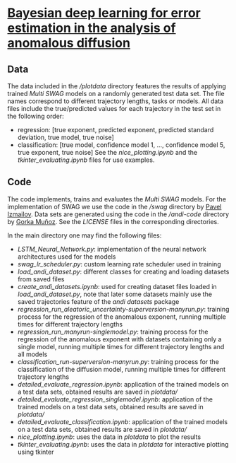 # [Bayesian deep learning for error estimation in the analysis of anomalous diffusion](https://doi.org/10.21203/rs.3.rs-1902000/v1)



## Data
The data included in the */plotdata* directory features the results of applying trained *Multi SWAG* models on a randomly generated test data set. 
The file names correspond to different trajectory lengths, tasks or models. 
All data files include the true/predicted values for each trajectory in the test set in the following order:
- regression: [true exponent, predicted exponent, predicted standard deviation, true model, true noise]
- classification: [true model, confidence model 1, ..., confidence model 5, true exponent, true noise]
See the *nice_plotting.ipynb* and the *tkinter_evaluating.ipynb* files for use examples.

## Code
The code implements, trains and evaluates the *Multi SWAG* models. For the implementation of SWAG we use the code in the */swag* directory by [Pavel Izmailov](https://github.com/izmailovpavel/understandingbdl). Data sets are generated using the code in the */andi-code* directory by [Gorka Muñoz](https://github.com/AnDiChallenge/andi_datasets). See the *LICENSE* files in the corresponding directories.

In the main directory one may find the following files:
- *LSTM_Neural_Network.py*: implementation of the neural network architectures used for the models
- *swag_lr_scheduler.py*: custom learning rate scheduler used in training
- *load_andi_dataset.py*: different classes for creating and loading datasets from saved files
- *create_andi_datasets.ipynb*: used for creating dataset files loaded in *load_andi_dataset.py*, note that later some datasets mainly use the saved trajectories feature of the *andi datasets* package
- *regression_run_aleatoric_uncertainty-superversion-manyrun.py*: training process for the regression of the anomalous exponent, running multiple times for different trajectory lengths
- *regression_run_manyrun-singlemodel.py*: training process for the regression of the anomalous exponent with datasets containing only a single model, running multiple times for different trajectory lengths and all models
- *classification_run-superversion-manyrun.py*: training process for the classification of the diffusion model, running multiple times for different trajectory lengths
- *detailed_evaluate_regression.ipynb*: application of the trained models on a test data sets, obtained results are saved in *plotdata/*
- *detailed_evaluate_regression_singlemodel.ipynb*: application of the trained models on a test data sets, obtained results are saved in *plotdata/*
- *detailed_evaluate_classification.ipynb*: application of the trained models on a test data sets, obtained results are saved in *plotdata/*
- *nice_plotting.ipynb*: uses the data in *plotdata* to plot the results
- *tkinter_evaluating.ipynb*: uses the data in *plotdata* for interactive plotting using tkinter
